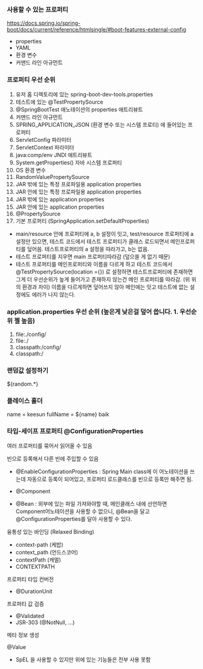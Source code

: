 
### 사용할 수 있는 프로퍼티

https://docs.spring.io/spring-boot/docs/current/reference/htmlsingle/#boot-features-external-config
- properties
- YAML
- 환경 변수
- 커맨드 라인 아규먼트

### 프로퍼티 우선 순위

1. 유저 홈 디렉토리에 있는 spring-boot-dev-tools.properties
2. 테스트에 있는 @TestPropertySource
3. @SpringBootTest 애노테이션의 properties 애트리뷰트
4. 커맨드 라인 아규먼트
5. SPRING_APPLICATION_JSON (환경 변수 또는 시스템 프로티) 에 들어있는 프로퍼티
6. ServletConfig 파라미터
7. ServletContext 파라미터
8. java:comp/env JNDI 애트리뷰트
9. System.getProperties() 자바 시스템 프로퍼티
10. OS 환경 변수
11. RandomValuePropertySource
12. JAR 밖에 있는 특정 프로파일용 application properties
13. JAR 안에 있는 특정 프로파일용 application properties
14. JAR 밖에 있는 application properties
15. JAR 안에 있는 application properties
16. @PropertySource
17. 기본 프로퍼티 (SpringApplication.setDefaultProperties)

- main/resource 안에 프로퍼티에 a, b 설정이 잇고, test/resource 프로퍼티에 a 설정만 있으면,
테스트 코드에서 테스트 프로퍼티가 클래스 로드되면서 메인프로퍼티를 덮어씀. 테스트프로퍼티의 a 설정을 따라가고,
b는 없음.
- 테스트 프로퍼티를 지우면 main 프로퍼티따라감 (덮으쓸 게 없기 때문)
- 테스트 프로퍼티를 메인프로퍼티와 이름을 다르게 하고 테스트 코드에서 @TestPropertySource(location ={}) 로 설정하면
테스트프로퍼티에 존재하면 그게 더 우선순위가 높게 들어가고 존재하지 않는건 메인 프로퍼티를 따라감. (위 위의 환경과 차이)
이름을 다르게하면 덮어쓰지 않아 메인에는 잇고 테스트에 없는 설정에도 에러가 나지 않는다.


### application.properties 우선 순위 (높은게 낮은걸 덮어 씁니다. 1. 우선순위 젤 높음)
1. file:./config/
2. file:./
3. classpath:/config/
4. classpath:/

### 랜덤값 설정하기

${random.*}

### 플레이스 홀더

name = keesun
fullName = ${name} baik

### 타입-세이프 프로퍼티 @ConfigurationProperties

여러 프로퍼티를 묶어서 읽어올 수 있음

빈으로 등록해서 다른 빈에 주입할 수 있음

- @EnableConfigurationProperties
  : Spring Main class에 이 어노테이션을 쓰는데 자동으로 등록이 되어있고, 프로퍼티 로드클래스를 빈으로 등록만 해주면 됨.
  
- @Component
- @Bean
  : 외부에 있는 파일 가져와야할 때, 메인클래스 내에 선언하면 Component어노테이션을 사용할 수 없으니, 
  @Bean을 달고 @ConfigurationProperties를 달아 사용할 수 있다.

융통성 있는 바인딩 (Relaxed Binding)
- context-path (케밥)
- context_path (언드스코어)
- contextPath (캐멀)
- CONTEXTPATH

프로퍼티 타입 컨버전
- @DurationUnit

프로퍼티 값 검증
- @Validated
- JSR-303 (@NotNull, ...)

메타 정보 생성

@Value
  - SpEL 을 사용할 수 있지만 위에 있는 기능들은 전부 사용 못함
  

